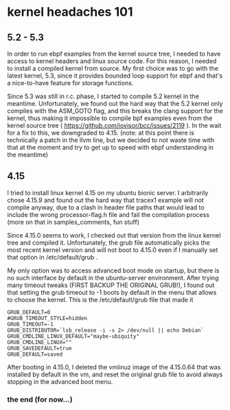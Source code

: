 # kernel headaches 101

## 5.2 - 5.3

In order to run ebpf examples from the kernel source tree, I needed to have access to kernel headers and linux source code. For this reason, I needed to install a compiled kernel from source. My first choice was to go with the latest kernel, 5.3, since it provides bounded loop support for ebpf and that's a nice-to-have feature for storage functions.

Since 5.3 was still in r.c. phase, I started to compile 5.2 kernel in the meantime. Unfortunately, we found out the hard way that the 5.2 kernel only compiles with the ASM_GOTO flag, and this breaks the clang support for the kernel, thus making it impossible to compile bpf examples even from the kernel source tree ( https://github.com/iovisor/bcc/issues/2119 ). In the wait for a fix to this, we downgraded to 4.15. (note: at this point there is technically a patch in the llvm line, but we decided to not waste time with that at the moment and try to get up to speed with ebpf understanding in the meantime)

## 4.15

I tried to install linux kernel 4.15 on my ubuntu bionic server. I arbitrarily chose 4.15.9 and found out the hard way that tracex1 example will not compile anyway, due to a clash in header file paths that would lead to include the wrong processor-flag.h file and fail the compilation process (more on that in samples_comments, fun stuff)

Since 4.15.0 seems to work, I checked out that version from the linux kernel tree and compiled it. Unfortunately, the grub file automatically picks the most recent kernel version and will not boot to 4.15.0 even if I manually set that option in /etc/default/grub .

My only option was to access advanced boot mode on startup, but there is no such interface by default in the ubuntu-server environment. After trying many timeout tweaks (FIRST BACKUP THE ORIGINAL GRUB!), I found out that setting the grub timeout to -1 boots by default in the menu that allows to choose the kernel. This is the /etc/default/grub file that made it

```
GRUB_DEFAULT=0
#GRUB_TIMEOUT_STYLE=hidden
GRUB_TIMEOUT=-1
GRUB_DISTRIBUTOR=`lsb_release -i -s 2> /dev/null || echo Debian`
GRUB_CMDLINE_LINUX_DEFAULT="maybe-ubiquity"
GRUB_CMDLINE_LINUX=""
GRUB_SAVEDEFAULT=true
GRUB_DEFAULT=saved
```

After booting in 4.15.0, I deleted the vmlinuz image of the 4.15.0.64 that was installed by default in the vm, and reset the original grub file to avoid always stopping in the advanced boot menu.

### the end (for now...)
